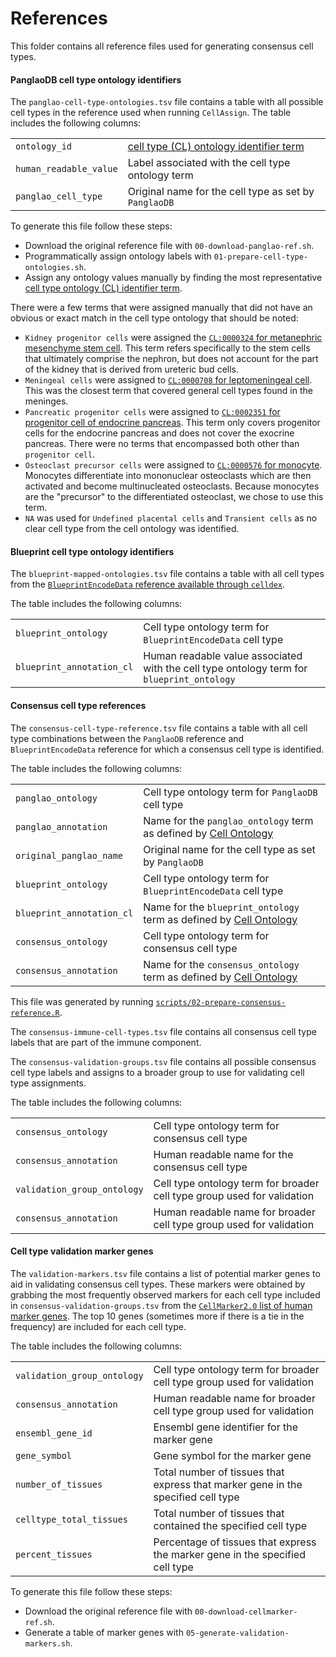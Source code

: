 # References

This folder contains all reference files used for generating consensus cell types.

#### PanglaoDB cell type ontology identifiers 

The `panglao-cell-type-ontologies.tsv` file contains a table with all possible cell types in the reference used when running `CellAssign`.
The table includes the following columns:

|  |   |
| --- | --- |
| `ontology_id` | [cell type (CL) ontology identifier term](https://www.ebi.ac.uk/ols4/ontologies/cl) |
| `human_readable_value` | Label associated with the cell type ontology term |
| `panglao_cell_type` | Original name for the cell type as set by `PanglaoDB` |

To generate this file follow these steps:

- Download the original reference file with `00-download-panglao-ref.sh`.
- Programmatically assign ontology labels with `01-prepare-cell-type-ontologies.sh`.
- Assign any ontology values manually by finding the most representative [cell type ontology (CL) identifier term](https://www.ebi.ac.uk/ols4/ontologies/cl).

There were a few terms that were assigned manually that did not have an obvious or exact match in the cell type ontology that should be noted:

- `Kidney progenitor cells` were assigned the [`CL:0000324` for metanephric mesenchyme stem cell](https://www.ebi.ac.uk/ols4/ontologies/cl/classes/http%253A%252F%252Fpurl.obolibrary.org%252Fobo%252FCL_0000324).
This term refers specifically to the stem cells that ultimately comprise the nephron, but does not account for the part of the kidney that is derived from ureteric bud cells.
- `Meningeal cells` were assigned to [`CL:0000708` for leptomeningeal cell](https://www.ebi.ac.uk/ols4/ontologies/cl/classes/http%253A%252F%252Fpurl.obolibrary.org%252Fobo%252FCL_0000708).
This was the closest term that covered general cell types found in the meninges.
- `Pancreatic progenitor cells` were assigned to [`CL:0002351` for progenitor cell of endocrine pancreas](https://www.ebi.ac.uk/ols4/ontologies/cl/classes/http%253A%252F%252Fpurl.obolibrary.org%252Fobo%252FCL_0002351).
This term only covers progenitor cells for the endocrine pancreas and does not cover the exocrine pancreas.
There were no terms that encompassed both other than `progenitor cell`.
- `Osteoclast precursor cells` were assigned to [`CL:0000576` for monocyte](https://www.ebi.ac.uk/ols4/ontologies/cl/classes/http%253A%252F%252Fpurl.obolibrary.org%252Fobo%252FCL_0000576).
Monocytes differentiate into mononuclear osteoclasts which are then activated and become multinucleated osteoclasts.
Because monocytes are the "precursor" to the differentiated osteoclast, we chose to use this term.
- `NA` was used for `Undefined placental cells` and `Transient cells` as no clear cell type from the cell ontology was identified.

#### Blueprint cell type ontology identifiers

The `blueprint-mapped-ontologies.tsv` file contains a table with all cell types from the [`BlueprintEncodeData` reference available through `celldex`](https://rdrr.io/github/LTLA/celldex/man/BlueprintEncodeData.html). 

The table includes the following columns: 

|  |   |
| --- | --- |
| `blueprint_ontology` | Cell type ontology term for `BlueprintEncodeData` cell type |
| `blueprint_annotation_cl` | Human readable value associated with the cell type ontology term for `blueprint_ontology` |

#### Consensus cell type references

The `consensus-cell-type-reference.tsv` file contains a table with all cell type combinations between the `PanglaoDB` reference and `BlueprintEncodeData` reference for which a consensus cell type is identified. 

The table includes the following columns: 

|  |   |
| --- | --- |
| `panglao_ontology` | Cell type ontology term for `PanglaoDB` cell type |
| `panglao_annotation` | Name for the `panglao_ontology` term as defined by [Cell Ontology](https://www.ebi.ac.uk/ols4/ontologies/cl) |
| `original_panglao_name` | Original name for the cell type as set by `PanglaoDB` |
| `blueprint_ontology` | Cell type ontology term for `BlueprintEncodeData` cell type |
| `blueprint_annotation_cl` | Name for the `blueprint_ontology` term as defined by [Cell Ontology](https://www.ebi.ac.uk/ols4/ontologies/cl) |
| `consensus_ontology` | Cell type ontology term for consensus cell type |
| `consensus_annotation` | Name for the `consensus_ontology` term as defined by [Cell Ontology](https://www.ebi.ac.uk/ols4/ontologies/cl) |

This file was generated by running [`scripts/02-prepare-consensus-reference.R`](../scripts/02-prepare-consensus-reference.R). 

The `consensus-immune-cell-types.tsv` file contains all consensus cell type labels that are part of the immune component. 

The `consensus-validation-groups.tsv` file contains all possible consensus cell type labels and assigns to a broader group to use for validating cell type assignments. 

The table includes the following columns: 

|  |   |
| --- | --- |
| `consensus_ontology` | Cell type ontology term for consensus cell type |
| `consensus_annotation` | Human readable name for the consensus cell type |
| `validation_group_ontology` | Cell type ontology term for broader cell type group used for validation |
| `consensus_annotation` | Human readable name for broader cell type group used for validation |

#### Cell type validation marker genes

The `validation-markers.tsv` file contains a list of potential marker genes to aid in validating consensus cell types. 
These markers were obtained by grabbing the most frequently observed markers for each cell type included in `consensus-validation-groups.tsv` from the [`CellMarker2.0` list of human marker genes](http://117.50.127.228/CellMarker/CellMarker_download.html). 
The top 10 genes (sometimes more if there is a tie in the frequency) are included for each cell type. 

The table includes the following columns: 

|  |   |
| --- | --- |
| `validation_group_ontology` | Cell type ontology term for broader cell type group used for validation |
| `consensus_annotation` | Human readable name for broader cell type group used for validation |
| `ensembl_gene_id` | Ensembl gene identifier for the marker gene |
| `gene_symbol` | Gene symbol for the marker gene |
| `number_of_tissues` | Total number of tissues that express that marker gene in the specified cell type | 
| `celltype_total_tissues` | Total number of tissues that contained the specified cell type | 
| `percent_tissues` | Percentage of tissues that express the marker gene in the specified cell type | 

To generate this file follow these steps:

- Download the original reference file with `00-download-cellmarker-ref.sh`.
- Generate a table of marker genes with `05-generate-validation-markers.sh`.
